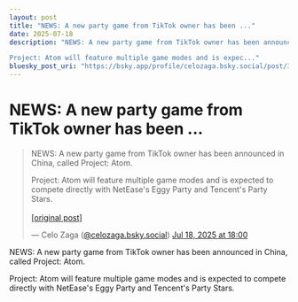 ```yaml
---
layout: post
title: "NEWS: A new party game from TikTok owner has been ..."
date: 2025-07-18
description: "NEWS: A new party game from TikTok owner has been announced in China, called Project: Atom.

Project: Atom will feature multiple game modes and is expec..."
bluesky_post_uri: "https://bsky.app/profile/celozaga.bsky.social/post/3luazneewh72n"
---
```


<h1 class="bluesky-post-title">NEWS: A new party game from TikTok owner has been ...</h1>

<blockquote class="bluesky-embed" data-bluesky-uri="at://did:plc:lmh6rennptq77inaztnovw4b/app.bsky.feed.post/3luazneewh72n" data-bluesky-embed-color-mode="system">
<p lang="">NEWS: A new party game from TikTok owner has been announced in China, called Project: Atom.

Project: Atom will feature multiple game modes and is expected to compete directly with NetEase's Eggy Party and Tencent's Party Stars.<br><br><a href="https://bsky.app/profile/celozaga.bsky.social/post/3luazneewh72n">[original post]</a></p>
&mdash; Celo Zaga (<a href="https://bsky.app/profile/did:plc:lmh6rennptq77inaztnovw4b?ref_src=embed">@celozaga.bsky.social</a>) <a href="https://bsky.app/profile/celozaga.bsky.social/post/3luazneewh72n?ref_src=embed">Jul 18, 2025 at 18:00</a>
</blockquote>
<script async src="https://embed.bsky.app/static/embed.js" charset="utf-8"></script>

<p class="bluesky-post-description">NEWS: A new party game from TikTok owner has been announced in China, called Project: Atom.

Project: Atom will feature multiple game modes and is expected to compete directly with NetEase's Eggy Party and Tencent's Party Stars.</p>
